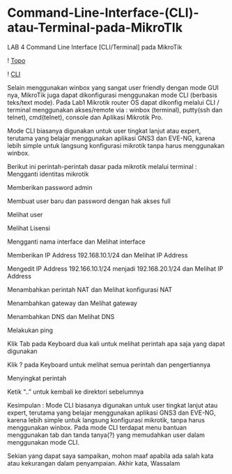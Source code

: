 # Command-Line-Interface-(CLI)-atau-Terminal-pada-MikroTIk

LAB 4
Command Line Interface [CLI/Terminal] pada MikroTik

! [Topo](Topo.png) 

! [CLI](CLI.png)

Selain menggunakan winbox yang sangat user friendly dengan mode GUI nya, MikroTik juga dapat dikonfigurasi menggunakan mode CLI (berbasis teks/text mode).
Pada Lab1 Mikrotik router OS dapat dikonfig melalui CLI / terminal menggunakan akses/remote via : winbox (terminal), putty(ssh dan telnet), cmd(telnet), console dan Aplikasi Mikrotik Pro.  

Mode CLI biasanya digunakan untuk user tingkat lanjut atau expert, terutama yang belajar menggunakan aplikasi GNS3 dan EVE-NG, karena lebih simple untuk langsung konfigurasi mikrotik tanpa harus menggunakan winbox.

Berikut ini perintah-perintah dasar pada mikrotik melalui terminal  :
Mengganti identitas mikrotik


Memberikan password admin



Membuat user baru dan password dengan hak akses full


Melihat user


Melihat Lisensi


Mengganti nama interface dan Melihat interface


Memberikan IP Address 192.168.10.1/24 dan Melihat IP Address



Mengedit IP Address 192.166.10.1/24 menjadi 192.168.20.1/24 dan Melihat IP Address


Menambahkan perintah NAT dan Melihat konfigurasi NAT


Menambahkan gateway dan Melihat gateway


Menambahkan DNS dan Melihat DNS 


Melakukan ping


Klik Tab pada Keyboard dua kali untuk melihat perintah apa saja yang dapat digunakan


Klik ? pada Keyboard untuk melihat semua perintah dan pengertiannya


Menyingkat perintah

Ketik “..” untuk kembali ke direktori sebelumnya





Kesimpulan : 
Mode CLI biasanya digunakan untuk user tingkat lanjut atau expert, terutama yang belajar menggunakan aplikasi GNS3 dan EVE-NG, karena lebih simple untuk langsung konfigurasi mikrotik, tanpa harus menggunakan winbox.
Pada mode CLI terdapat menu bantuan menggunakan tab dan tanda tanya(?) yang memudahkan user dalam menggunakan mode CLI.

Sekian yang dapat saya sampaikan, mohon maaf apabila ada salah kata atau kekurangan dalam penyampaian. Akhir kata, Wassalam
